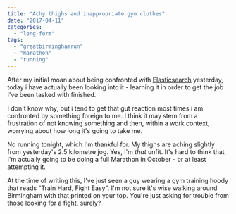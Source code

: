 ```yaml
---
title: "Achy thighs and inappropriate gym clothes"
date: "2017-04-11"
categories: 
  - "long-form"
tags: 
  - "greatbirminghamrun"
  - "marathon"
  - "running"
---
```


After my initial moan about being confronted with [Elasticsearch](https://www.elastic.co/) yesterday, today i have actually been looking into it - learning it in order to get the job I've been tasked with finished.

I don't know why, but i tend to get that gut reaction most times i am confronted by something foreign to me. I think it may stem from a frustration of not knowing something and then, within a work context, worrying about how long it's going to take me.

No running tonight, which I'm thankful for. My thighs are aching slightly from yesterday's 2.5 kilometre jog. Yes, I'm _that_ unfit. It's hard to think that I'm actually going to be doing a full Marathon in October - or at least attempting it.

At the time of writing this, I've just seen a guy wearing a gym training hoody that reads "Train Hard, Fight Easy". I'm not sure it's wise walking around Birmingham with that printed on your top. You're just asking for trouble from those looking for a fight, surely?
